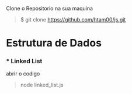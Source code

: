 <p>Clone o Repositorio na sua maquina</p>

> $ git clone https://github.com/htam00/js.git

<h1>Estrutura de Dados</h1>

<h3>* Linked List</h3>
 
<p>abrir o codigo</p>

> node linked_list.js